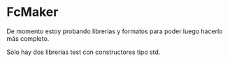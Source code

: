 # FcMaker
De momento estoy probando librerias y formatos para poder luego hacerlo más completo.

Solo hay dos librerias test con constructores tipo std.
